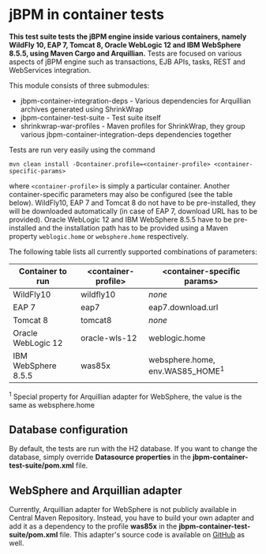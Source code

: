 jBPM in container tests
=====================

**This test suite tests the jBPM engine inside various containers, namely WildFly 10, EAP 7, Tomcat 8,
Oracle WebLogic 12 and IBM WebSphere 8.5.5, using Maven Cargo and Arquillian.** Tests are focused on various aspects of jBPM engine 
such as transactions, EJB APIs, tasks, REST and WebServices integration.

This module consists of three submodules:
* jbpm-container-integration-deps - Various dependencies for Arquillian archives generated using ShrinkWrap
* jbpm-container-test-suite - Test suite itself
* shrinkwrap-war-profiles - Maven profiles for ShrinkWrap, they group various jbpm-container-integration-deps dependencies together

Tests are run very easily using the command

```mvn clean install -Dcontainer.profile=<container-profile> <container-specific-params>```

where `<container-profile>` is simply a particular container. Another container-specific parameters may also be configured (see the table below).
WildFly10, EAP 7 and Tomcat 8 do not have to be pre-installed, they will be downloaded automatically (in case of EAP 7, download URL has to be provided).
Oracle WebLogic 12 and IBM WebSphere 8.5.5 have to be pre-installed and the installation path has to be provided using a Maven property `weblogic.home` or `websphere.home` respectively.

The following table lists all currently supported combinations of parameters:

| Container to run    | \<container-profile\> | \<container-specific params\>             |
| -----------------   | --------------------- | ----------------------------------------- |
|     WildFly10       | wildfly10             | *none*                                    |
|     EAP 7           | eap7                  | eap7.download.url                         |
|     Tomcat 8        | tomcat8               | *none*                                    |
| Oracle WebLogic 12  | oracle-wls-12         | weblogic.home                             |
| IBM WebSphere 8.5.5 | was85x                | websphere.home, env.WAS85_HOME<sup>1</sup>|

<sup>1</sup> Special property for Arquillian adapter for WebSphere, the value is the same as websphere.home

## Database configuration
By default, the tests are run with the H2 database. If you want to change the database, simply override **Datasource properties** in the **jbpm-container-test-suite/pom.xml** file.

## WebSphere and Arquillian adapter
Currently, Arquillian adapter for WebSphere is not publicly available in Central Maven Repository. Instead, you have to build your own adapter and add it as a dependency to the profile **was85x** in the **jbpm-container-test-suite/pom.xml** file. This adapter's source code is available on [GitHub](https://github.com/arquillian/arquillian-container-was/tree/master/was-remote-8.5) as well.
